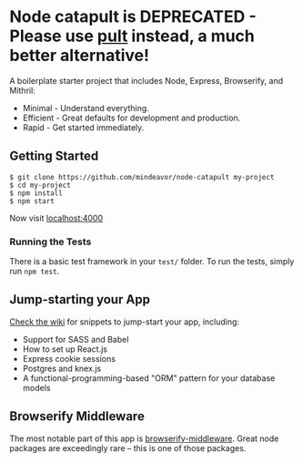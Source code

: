 # Node catapult is DEPRECATED - Please use [pult](https://github.com/Concatapult/pult) instead, a much better alternative!

A boilerplate starter project that includes Node, Express, Browserify, and Mithril:

* Minimal - Understand everything.
* Efficient - Great defaults for development and production.
* Rapid - Get started immediately.

## Getting Started

```
$ git clone https://github.com/mindeavor/node-catapult my-project
$ cd my-project
$ npm install
$ npm start
```

Now visit [localhost:4000](http://localhost:4000/)

### Running the Tests

There is a basic test framework in your `test/` folder. To run the tests, simply run `npm test`.

## Jump-starting your App

[Check the wiki](https://github.com/mindeavor/node-catapult/wiki) for snippets to jump-start your app, including:

- Support for SASS and Babel
- How to set up React.js
- Express cookie sessions
- Postgres and knex.js
- A functional-programming-based "ORM" pattern for your database models

## Browserify Middleware

The most notable part of this app is [browserify-middleware](https://github.com/ForbesLindesay/browserify-middleware). Great node packages are exceedingly rare – this is one of those packages.
